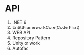 # API
1. .NET 6
2. EntittFrameworkCore(Code First)
3. WEB API
4. Repository Pattern
5. Unity of work
6. Autofac
